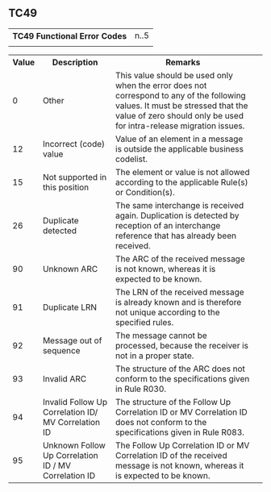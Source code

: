 ## TC49
<table>
 <tr>
  <th>
   TC49 Functional Error Codes
  </th>
  <td>
   n..5
  </td>
 </tr>
 <tr>
  <td colspan="2">
  </td>
 </tr>
</table>
<table>
 <tr>
  <th>
   Value
  </th>
  <th>
   Description
  </th>
  <th>
   Remarks
  </th>
 </tr>
 <tr>
  <td>
   0
  </td>
  <td>
   Other
  </td>
  <td>
   This value should be used only when the error does not correspond to any of the following values. It must be stressed that the value of zero should only be used for intra-release migration issues.
  </td>
  <td>
  </td>
 </tr>
 <tr>
  <td>
   12
  </td>
  <td>
   Incorrect (code) value
  </td>
  <td>
   Value of an element in a message is outside the applicable business codelist.
  </td>
  <td>
  </td>
 </tr>
 <tr>
  <td>
   15
  </td>
  <td>
   Not supported in this position
  </td>
  <td>
   The element or value is not allowed according to the applicable Rule(s) or Condition(s).
  </td>
  <td>
  </td>
 </tr>
 <tr>
  <td>
   26
  </td>
  <td>
   Duplicate detected
  </td>
  <td>
   The same interchange is received again. Duplication is detected by reception of an interchange reference that has already been received.
  </td>
  <td>
  </td>
 </tr>
 <tr>
  <td>
   90
  </td>
  <td>
   Unknown ARC
  </td>
  <td>
   The ARC of the received message is not known, whereas it is expected to be known.
  </td>
  <td>
  </td>
 </tr>
 <tr>
  <td>
   91
  </td>
  <td>
   Duplicate LRN
  </td>
  <td>
   The LRN of the received message is already known and is therefore not unique according to the specified rules.
  </td>
  <td>
  </td>
 </tr>
 <tr>
  <td>
   92
  </td>
  <td>
   Message out of sequence
  </td>
  <td>
   The message cannot be processed, because the receiver is not in a proper state.
  </td>
  <td>
  </td>
 </tr>
 <tr>
  <td>
   93
  </td>
  <td>
   Invalid ARC
  </td>
  <td>
   The structure of the ARC does not conform to the specifications given in Rule R030.
  </td>
  <td>
  </td>
 </tr>
 <tr>
  <td>
   94
  </td>
  <td>
   Invalid Follow Up Correlation ID/ MV Correlation ID
  </td>
  <td>
   The structure of the Follow Up Correlation ID or MV Correlation ID does not conform to the specifications given in Rule R083.
  </td>
  <td>
  </td>
 </tr>
 <tr>
  <td>
   95
  </td>
  <td>
   Unknown Follow Up Correlation ID / MV Correlation ID
  </td>
  <td>
   The Follow Up Correlation ID or MV Correlation ID of the received message is not known, whereas it is expected to be known.
  </td>
  <td>
  </td>
 </tr>
</table>
